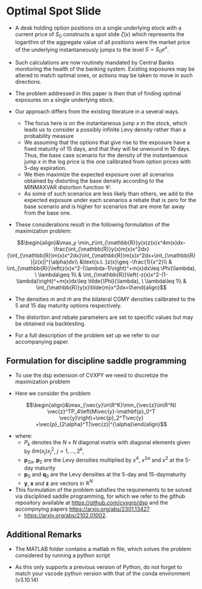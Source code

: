 # Optimal Spot Slide

- A desk holding option positions on a single underlying stock with a current price of $S_0$ constructs a spot slide $\zeta(x)$ which represents the logarithm of the aggregate value of all positions were the market price of the underlying instantaneously jumps to the level $S=S_0e^x$.

- Such calculations are now routinely mandated by Central Banks monitoring the health of the banking system. Existing exposures may be altered to match optimal ones, or actions may be taken to move in such directions.

- The problem addressed in this paper is then that of finding optimal exposures on a single underlying stock.

- Our approach differs from the existing literature in a several ways.
  - The focus here is on the instantaneous jump $x$ in the stock, which leads us to consider a possibly infinite Levy density rather than a probability measure
  - We assuming that the options that give rise to the exposure have a fixed maturity of 15 days, and that they will be unwound in 10 days. Thus, the base case scenario for the density of the instantaenous jump $x$ in the log price is the one calibrated from option prices with 5-day expiration.
  - We then maximize the expected exposure over all scenarios obtained by distorting the base density according to the MINMAXVAR distortion function $\Psi$.
  - As some of such scenarios are less likely than others, we add to the expected exposure under each scenarios a rebate that is zero for the base scenario and is higher for scenarios that are more far away from the base one.

- These considerations result in the following formulation of the maximization problem:

$$\begin{align}&\max_y \min_z\int_{\mathbb{R}}y(x)z(x)x^4m(x)dx-\frac{\int_{\mathbb{R}}y(x)m(x)x^2dx}{\int_{\mathbb{R}}m(x)x^2dx}\int_{\mathbb{R}}m(x)x^2dx+\int_{\mathbb{R}}|z(x)|^{\alpha}dx\\
    &\text{s.t. }z(x)\geq -\frac{1}{x^2}\\
    & \int_{\mathbb{R}}\left(z(x)x^2-(\lambda-1)\right)^+m(x)dx\leq \Phi(\lambda), \ \lambda\geq 1\\
    & \int_{\mathbb{R}}\left(-z(x)x^2-(1-\lambda)\right)^+m(x)dx\leq \tilde{\Phi}(\lambda), \ \lambda\leq 1\\
    & \int_{\mathbb{R}}y(x)\tilde{m}x^2dx=0\end{align}$$
  
- The densities $m$ and $\tilde{m}$ are the bilateral CGMY densities calibrated to the 5 and 15 day maturity options respectively.  

- The distortion and rebate parameters are set to specific values but may be obtained via backtesting.

- For a full description of the problem set up we refer to our accompanying paper.

## Formulation for discipline saddle programming

- To use the dsp extension of CVXPY we need to discretize the maximization problem

- Here we consider the problem

$$\begin{align}&\max_{\vec{y}\in\R^K}\min_{\vec{z}\in\R^N} \vec{z}^TP_4\left(M\vec{y}-\mathbf{p}_0^T \vec{y}\right)+\vec{p}_2^T\vec{y} +\vec{p}_{2\alpha}^T|\vec{z}|^{\alpha}\end{align}$$

- where:
  - $P_k$ denotes the $N\times N$ diagonal matrix with diagonal elements given by $\delta m(x_j)x_j^2$, $j=1,...,2^k$,
  - $\mathbf{p}_{2\alpha}$, $\mathbf{p}_{2}$ are the Levy densities multiplied by $x^4$, $x^{2\alpha}$ and $x^2$ at the 5-day maturity
  - $\mathbf{p}_0$ and $\mathbf{q}_0$ are the Levy densities at the 5-day and 15-daymaturity
  - $\mathbf{y}$, $\mathbf{x}$ and $\mathbf{z}$ are vectors in $\mathbb{R}^{N}$
- This formulation of the problem satisfies the requirements to be solved via disciplined saddle programming, for which we refer to the github repository available at <https://github.com/cvxgrp/dsp> and the accompnying papers <https://arxiv.org/abs/2301.13427>
  - <https://arxiv.org/abs/2102.01002>.

## Additional Remarks

- The MATLAB folder contains a matlab m file, which solves the problem considered by running a python script

- As this only supports a previous version of Python, do not forget to match your vscode python version with that of the conda environment (v3.10.14)
